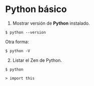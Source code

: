 # Python básico


1. Mostrar versión de **Python** instalado.

```
$ python --version

```

Otra forma:
```
$ python -V
```


2. Listar el Zen de Python.

```
$ python
```

```
> import this
```

